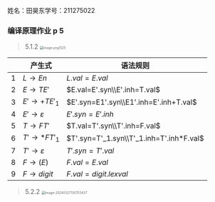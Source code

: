姓名：田昊东学号：211275022
### 编译原理作业 p 5
>5.1.2 <img src="https://thdlrt.oss-cn-beijing.aliyuncs.com/20240327130719.png" alt="image.png|525" style="zoom:50%;" />

|      | 产生式             | 语法规则                                 |
| ---- | ------------------ | ---------------------------------------- |
| 1    | $L\to En$          | $L.val=E.val$                            |
| 2    | $E\to TE'$         | $E.val=E'.syn\\E'.inh=T.val$             |
| 3    | $E'\to +TE'_1$     | $E'.syn=E1'.syn\\E1'.inh=E'.inh+T.val$   |
| 4    | $E'\to\varepsilon$ | $E'.syn=E'.inh$                          |
| 5    | $T\to FT'$         | $T.val=T'.syn\\T'.inh=F.val$             |
| 6    | $T'\to*FT'_1$      | $T'.syn=T'_1.syn\\T'_1.inh=T'.inh*F.val$ |
| 7    | $T'\to\varepsilon$ | $T'.syn=T'.val$                          |
| 8    | $F\to(E)$          | $F.val=E.val$                            |
| 9    | $F\to digit$       | $F.val=digit.lexval$                     |



> 5.2.2 <img src="https://thdlrt.oss-cn-beijing.aliyuncs.com/image-20240327130753437.png" alt="image-20240327130753437" style="zoom:50%;" />



